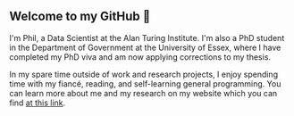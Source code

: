## Welcome to my GitHub 👋

I'm Phil, a Data Scientist at the Alan Turing Institute. I'm also a PhD student in the Department of Government at the University of Essex, where I have completed my PhD viva and am now applying corrections to my thesis.

In my spare time outside of work and research projects, I enjoy spending time with my fiancé, reading, and self-learning general programming. You can learn more about me and my research on my website which you can find [at this link](https://philswatton.github.io/).

<!-- ## 📚 Current Self-Learning

- **Course**: CS50’s Introduction to Artificial Intelligence with Python
- **Book**: Code: The Hidden Language of Computer Hardware and Software

## 🔮 Future Self-Learning

- Programming PC games
- **Book**: Structure and Interpretation of Computer Programs -->

<!-- ## 👨‍💻 Current Side Projects

- Writing statistical/machine learning algorithms: [Collected R Code](https://philswatton.github.io/Collected-R-Code/index.html)
- Creating R packages: [psmisc](https://github.com/philswatton/psmisc)<!--, [rngbox](https://github.com/philswatton/rngbox)
- Building a web calculator for Votes from Seats and its extensions: [VfS Calculator](https://philswatton.github.io/VfS_Calculator/index.html) -->


<!-- ### 📊 Github Stats

[![Anurag's GitHub stats](https://github-readme-stats.vercel.app/api?username=philswatton&count_private=true&show_icons=true)](https://github.com/philipjswatton/github-readme-stats)
![Top Languages Card](https://github-readme-stats.vercel.app/api/top-langs/?username=philswatton&layout=compact&langs_count=10) -->

